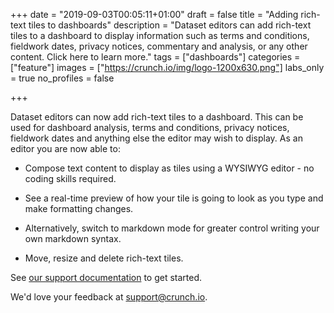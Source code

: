 +++
date = "2019-09-03T00:05:11+01:00"
draft = false
title = "Adding rich-text tiles to dashboards"
description = "Dataset editors can add rich-text tiles to a dashboard to display information such as terms and conditions, fieldwork dates, privacy notices, commentary and analysis, or any other content. Click here to learn more."
tags = ["dashboards"]
categories = ["feature"]
images = ["https://crunch.io/img/logo-1200x630.png"]
labs_only = true
no_profiles = false

+++

Dataset editors can now add rich-text tiles to a dashboard. This can be used for dashboard analysis, terms and conditions, privacy notices, fieldwork dates and anything else the editor may wish to display. As an editor you are now able to:

* Compose text content to display as tiles using a WYSIWYG editor - no coding skills required.

* See a real-time preview of how your tile is going to look as you type and make formatting changes.

* Alternatively, switch to markdown mode for greater control writing your own markdown syntax.

* Move, resize and delete rich-text tiles.


See [our support documentation](http://support.crunch.io/articles/TAB7n65c/How-to-add-a-richtext-tile-to-a-dashboard) to get started.

We'd love your feedback at support@crunch.io.
